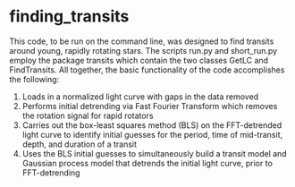 # finding_transits
This code, to be run on the command line, was designed to find transits around young, rapidly rotating stars. The scripts run.py and short_run.py employ the package transits which contain the two classes GetLC and FindTransits. All together, the basic functionality of the code accomplishes the following:

1) Loads in a normalized light curve with gaps in the data removed
2) Performs initial detrending via Fast Fourier Transform which removes the rotation signal for rapid rotators
3) Carries out the box-least squares method (BLS) on the FFT-detrended light curve to identify initial guesses for the period, time of mid-transit, depth, and duration of a transit
4) Uses the BLS initial guesses to simultaneously build a transit model and Gaussian process model that detrends the initial light curve, prior to FFT-detrending
